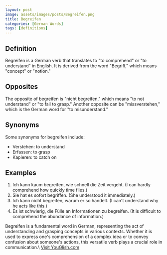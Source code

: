```yaml
---
layout: post
image: assets/images/posts/Begreifen.png
title: Begreifen
categories: [German Words]
tags: [definitions]
---
```


## Definition

Begreifen is a German verb that translates to "to comprehend" or "to understand" in English. It is derived from the word "Begriff," which means "concept" or "notion." 

## Opposites

The opposite of begreifen is "nicht begreifen," which means "to not understand" or "to fail to grasp." Another opposite can be "missverstehen," which is the German word for "to misunderstand." 

## Synonyms

Some synonyms for begreifen include:
- Verstehen: to understand
- Erfassen: to grasp
- Kapieren: to catch on

## Examples

1. Ich kann kaum begreifen, wie schnell die Zeit vergeht. (I can hardly comprehend how quickly time flies.)
2. Sie hat es sofort begriffen. (She understood it immediately.)
3. Ich kann nicht begreifen, warum er so handelt. (I can't understand why he acts like this.)
4. Es ist schwierig, die Fülle an Informationen zu begreifen. (It is difficult to comprehend the abundance of information.)

Begreifen is a fundamental word in German, representing the act of understanding and grasping concepts in various contexts. Whether it is used to express one's comprehension of a complex idea or to convey confusion about someone's actions, this versatile verb plays a crucial role in communication.\ <a id="yg-widget-0" class="youglish-widget" data-query="Begreifen" data-lang="german" data-components="8412" data-auto-start="0" data-bkg-color="theme_light" data-title="How%20to%20pronounce%20Begreifen%20in%20German"  rel="nofollow" href="https://youglish.com">Visit YouGlish.com</a><script async src="https://youglish.com/public/emb/widget.js" charset="utf-8"></script>